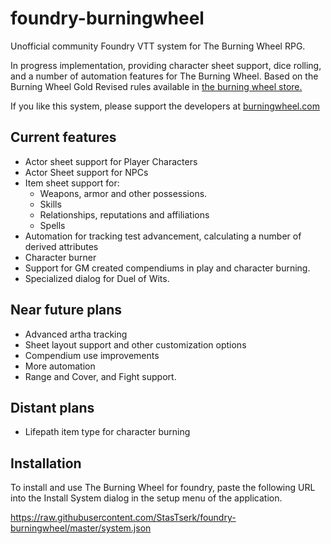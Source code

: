 # foundry-burningwheel
Unofficial community Foundry VTT system for The Burning Wheel RPG.

In progress implementation, providing character sheet support, dice rolling, and a number of automation features for The Burning Wheel.
Based on the Burning Wheel Gold Revised rules available in [the burning wheel store.](https://www.burningwheel.com/burning-wheel-gold-revised/)

If you like this system, please support the developers at [burningwheel.com](https://www.burningwheel.com/)

## Current features
- Actor sheet support for Player Characters
- Actor Sheet support for NPCs
- Item sheet support for:
  - Weapons, armor and other possessions.
  - Skills
  - Relationships, reputations and affiliations
  - Spells
- Automation for tracking test advancement, calculating a number of derived attributes
- Character burner
- Support for GM created compendiums in play and character burning.
- Specialized dialog for Duel of Wits.

## Near future plans
- Advanced artha tracking
- Sheet layout support and other customization options
- Compendium use improvements
- More automation
- Range and Cover, and Fight support.

## Distant plans
- Lifepath item type for character burning

## Installation
To install and use The Burning Wheel for foundry, paste the following URL into the Install System dialog in the setup menu of the application.

https://raw.githubusercontent.com/StasTserk/foundry-burningwheel/master/system.json
